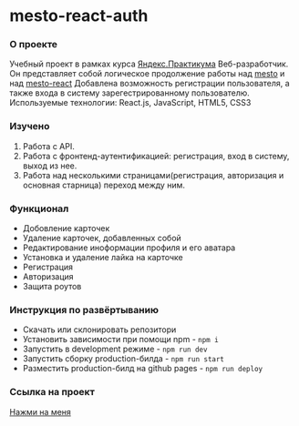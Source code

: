 <!-- # Здесь будет ваш проект на Реакте с авторизацией и регистрацией

Используйте ваши предыдущие наработки по проекту Mesto. Это может быть работа 11-го спринта или его улучшенная версия после 2-х последних спринтов. 

Все запросы на авторизацию, регистрацию и проверку токена должны работать через сервис `https://auth.nomoreparties.co`. Остальные запросы, не относящиеся к этой проектной работе могут быть к бэкенду из предыдущих спринтов.

Успехов!! -->
# mesto-react-auth

### О проекте
Учебный проект в рамках курса [Яндекс.Практикума](https://practicum.yandex.ru/web/) Веб-разработчик.
Он представляет собой логическое продолжение работы над [mesto](https://github.com/AmirAshizhev/mesto) и над [mesto-react](https://amirashizhev.github.io/mesto-react/)
Добавлена возможность регистрации пользователя, а также входа в систему зарегестрированному пользователю. 
Используемые технологии: React.js, JavaScript, HTML5, CSS3

### Изучено
1) Работа с API.
2) Работа с фронтенд-аутентификацией: регистрация, вход в систему, выход из нее.
3) Работа над несколькими страницами(регистрация, авторизация и основная старница) переход между ним.

### Функционал
* Добовление карточек
* Удаление карточек, добавленных собой
* Редактирование иноформации профиля и его аватара
* Установка и удаление лайка на карточке 
* Регистрация
* Авторизация
* Защита роутов

### Инструкция по развёртыванию
- Скачать или склонировать репозитори
- Установить зависимости при помощи npm - `npm i`
- Запустить в development режиме - `npm run dev`
- Запустить сборку production-билда - `npm run start`
- Разместить production-билд на github pages - `npm run deploy`

### Ссылка на проект
[Нажми на меня](https://amirashizhev.github.io/react-mesto-auth/)